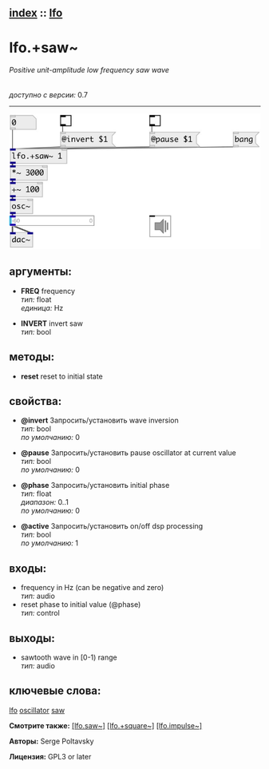 [index](index.html) :: [lfo](category_lfo.html)
---

# lfo.+saw~

###### Positive unit-amplitude low frequency saw wave

*доступно с версии:* 0.7

---




[![example](../examples/img/lfo.%2Bsaw~.jpg)](../examples/pd/lfo.%2Bsaw~.pd)



## аргументы:

* **FREQ**
frequency<br>
_тип:_ float<br>
_единица:_ Hz<br>

* **INVERT**
invert saw<br>
_тип:_ bool<br>



## методы:

* **reset**
reset to initial state<br>




## свойства:

* **@invert** 
Запросить/установить wave inversion<br>
_тип:_ bool<br>
_по умолчанию:_ 0<br>

* **@pause** 
Запросить/установить pause oscillator at current value<br>
_тип:_ bool<br>
_по умолчанию:_ 0<br>

* **@phase** 
Запросить/установить initial phase<br>
_тип:_ float<br>
_диапазон:_ 0..1<br>
_по умолчанию:_ 0<br>

* **@active** 
Запросить/установить on/off dsp processing<br>
_тип:_ bool<br>
_по умолчанию:_ 1<br>



## входы:

* frequency in Hz (can be negative and zero)<br>
_тип:_ audio
* reset phase to initial value (@phase)<br>
_тип:_ control



## выходы:

* sawtooth wave in [0-1) range<br>
_тип:_ audio



## ключевые слова:

[lfo](keywords/lfo.html)
[oscillator](keywords/oscillator.html)
[saw](keywords/saw.html)



**Смотрите также:**
[\[lfo.saw~\]](lfo.saw~.html)
[\[lfo.+square~\]](lfo.%2Bsquare~.html)
[\[lfo.impulse~\]](lfo.impulse~.html)




**Авторы:** Serge Poltavsky




**Лицензия:** GPL3 or later





